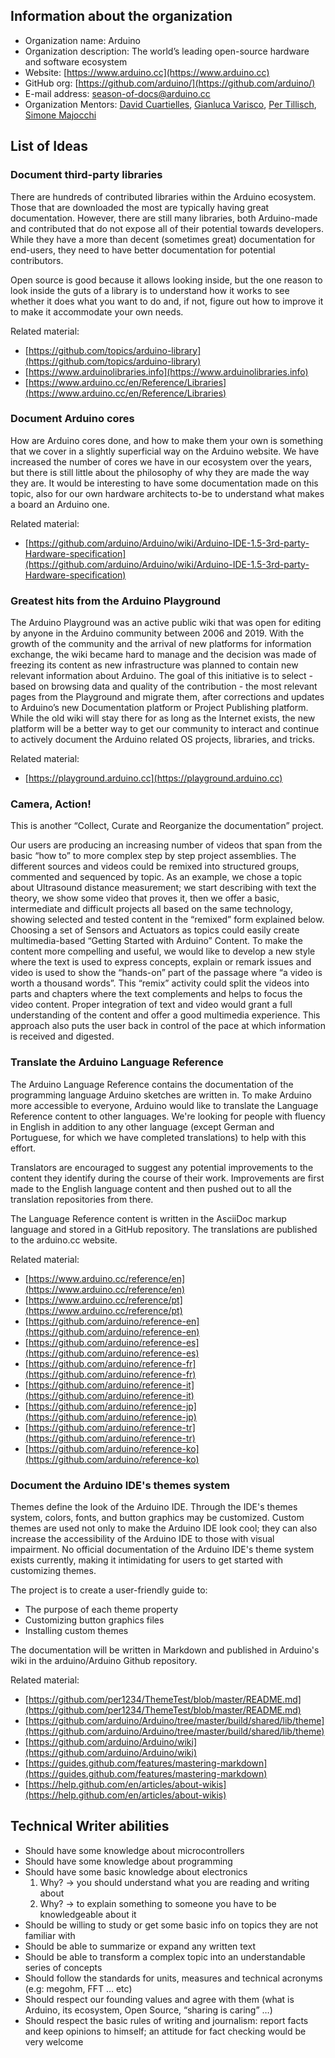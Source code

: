 ## Information about the organization
- Organization name: Arduino
- Organization description: The world’s leading open-source hardware and software ecosystem 
- Website: [https://www.arduino.cc](https://www.arduino.cc)
- GitHub org: [https://github.com/arduino/](https://github.com/arduino/)
- E-mail address: [season-of-docs@arduino.cc](mailto:season-of-docs@arduino.cc)
- Organization Mentors: [David Cuartielles](https://github.com/dcuartielles), [Gianluca Varisco](https://github.com/gvarisco), [Per Tillisch](https://github.com/per1234), [Simone Majocchi](https://github.com/SimonePDA)

## List of Ideas



### Document third-party libraries

There are hundreds of contributed libraries within the Arduino ecosystem. Those that are downloaded the most are typically having great documentation. However, there are still many libraries, both Arduino-made and contributed that do not expose all of their potential towards developers. While they have a more than decent (sometimes great) documentation for end-users, they need to have better documentation for potential contributors.

Open source is good because it allows looking inside, but the one reason to look inside the guts of a library is to understand how it works to see whether it does what you want to do and, if not, figure out how to improve it to make it accommodate your own needs.

Related material:
-   [https://github.com/topics/arduino-library](https://github.com/topics/arduino-library)
-   [https://www.arduinolibraries.info](https://www.arduinolibraries.info)
-   [https://www.arduino.cc/en/Reference/Libraries](https://www.arduino.cc/en/Reference/Libraries)   

### Document Arduino cores
How are Arduino cores done, and how to make them your own is something that we cover in a slightly superficial way on the Arduino website. We have increased the number of cores we have in our ecosystem over the years, but there is still little about the philosophy of why they are made the way they are. It would be interesting to have some documentation made on this topic, also for our own hardware architects to-be to understand what makes a board an Arduino one.

Related material:
- [https://github.com/arduino/Arduino/wiki/Arduino-IDE-1.5-3rd-party-Hardware-specification](https://github.com/arduino/Arduino/wiki/Arduino-IDE-1.5-3rd-party-Hardware-specification)

### Greatest hits from the Arduino Playground
The Arduino Playground was an active public wiki that was open for editing by anyone in the Arduino community between 2006 and 2019. With the growth of the community and the arrival of new platforms for information exchange, the wiki became hard to manage and the decision was made of freezing its content as new infrastructure was planned to contain new relevant information about Arduino. The goal of this initiative is to select - based on browsing data and quality of the contribution - the most relevant pages from the Playground and migrate them, after corrections and updates to Arduino’s new Documentation platform or Project Publishing platform. While the old wiki will stay there for as long as the Internet exists, the new platform will be a better way to get our community to interact and continue to actively document the Arduino related OS projects, libraries, and tricks.

Related material:
- [https://playground.arduino.cc](https://playground.arduino.cc)

### Camera, Action!
This is another “Collect, Curate and Reorganize the documentation” project.

Our users are producing an increasing number of videos that span from the basic “how to” to more complex step by step project assemblies. The different sources and videos could be remixed into structured groups, commented and sequenced by topic. As an example, we chose a topic about Ultrasound distance measurement; we start describing with text the theory, we show some video that proves it, then we offer a basic, intermediate and difficult projects all based on the same technology, showing selected and tested content in the “remixed” form explained below. Choosing a set of Sensors and Actuators as topics could easily create multimedia-based “Getting Started with Arduino” Content. To make the content more compelling and useful, we would like to develop a new style where the text is used to express concepts, explain or remark issues and video is used to show the “hands-on” part of the passage where “a video is worth a thousand words”. This “remix” activity could split the videos into parts and chapters where the text complements and helps to focus the video content. Proper integration of text and video would grant a full understanding of the content and offer a good multimedia experience. This approach also puts the user back in control of the pace at which information is received and digested.

### Translate the Arduino Language Reference
The Arduino Language Reference contains the documentation of the programming language Arduino sketches are written in. To make Arduino more accessible to everyone, Arduino would like to translate the Language Reference content to other languages. We're looking for people with fluency in English in addition to any other language (except German and Portuguese, for which we have completed translations) to help with this effort.

Translators are encouraged to suggest any potential improvements to the content they identify during the course of their work. Improvements are first made to the English language content and then pushed out to all the translation repositories from there.

The Language Reference content is written in the AsciiDoc markup language and stored in a GitHub repository. The translations are published to the arduino.cc website.

Related material:
-   [https://www.arduino.cc/reference/en](https://www.arduino.cc/reference/en)
-   [https://www.arduino.cc/reference/pt](https://www.arduino.cc/reference/pt)   
-   [https://github.com/arduino/reference-en](https://github.com/arduino/reference-en)  
-   [https://github.com/arduino/reference-es](https://github.com/arduino/reference-es)   
-   [https://github.com/arduino/reference-fr](https://github.com/arduino/reference-fr)    
-   [https://github.com/arduino/reference-it](https://github.com/arduino/reference-it)   
-   [https://github.com/arduino/reference-jp](https://github.com/arduino/reference-jp)    
-   [https://github.com/arduino/reference-tr](https://github.com/arduino/reference-tr)   
-   [https://github.com/arduino/reference-ko](https://github.com/arduino/reference-ko)

### Document the Arduino IDE's themes system

Themes define the look of the Arduino IDE. Through the IDE's themes system, colors, fonts, and button graphics may be customized. Custom themes are used not only to make the Arduino IDE look cool; they can also increase the accessibility of the Arduino IDE to those with visual impairment. No official documentation of the Arduino IDE's theme system exists currently, making it intimidating for users to get started with customizing themes.

The project is to create a user-friendly guide to:
-   The purpose of each theme property    
-   Customizing button graphics files   
-   Installing custom themes

The documentation will be written in Markdown and published in Arduino's wiki in the arduino/Arduino Github repository.

Related material:
-   [https://github.com/per1234/ThemeTest/blob/master/README.md](https://github.com/per1234/ThemeTest/blob/master/README.md) 
-   [https://github.com/arduino/Arduino/tree/master/build/shared/lib/theme](https://github.com/arduino/Arduino/tree/master/build/shared/lib/theme)
-   [https://github.com/arduino/Arduino/wiki](https://github.com/arduino/Arduino/wiki)
-   [https://guides.github.com/features/mastering-markdown](https://guides.github.com/features/mastering-markdown)
-   [https://help.github.com/en/articles/about-wikis](https://help.github.com/en/articles/about-wikis)

## Technical Writer abilities

- Should have some knowledge about microcontrollers   
- Should have some knowledge about programming
- Should have some basic knowledge about electronics
  1. Why? -> you should understand what you are reading and writing about
  2. Why? -> to explain something to someone you have to be knowledgeable about it
- Should be willing to study or get some basic info on topics they are not familiar with
- Should be able to summarize or expand any written text
- Should be able to transform a complex topic into an understandable series of concepts
- Should follow the standards for units, measures and technical acronyms (e.g: megohm, FFT … etc)
- Should respect our founding values and agree with them (what is Arduino, its ecosystem, Open Source, “sharing is caring” …)
- Should respect the basic rules of writing and journalism: report facts and keep opinions to himself; an attitude for fact checking would be very welcome
